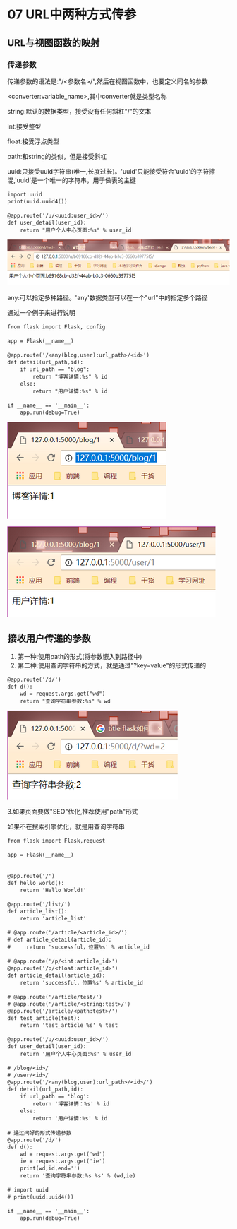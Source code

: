 # 07  URL中两种方式传参

## URL与视图函数的映射

### 传递参数

传递参数的语法是:"/&lt;参数名&gt;/",然后在视图函数中，也要定义同名的参数

&lt;converter:variable\_name&gt;,其中converter就是类型名称

string:默认的数据类型，接受没有任何斜杠"\/"的文本

int:接受整型

float:接受浮点类型

path:和string的类似，但是接受斜杠

uuid:只接受uuid字符串\(唯一,长度过长\)。'uuid'只能接受符合'uuid'的字符擦混,'uuid'是一个唯一的字符串，用于做表的主键

```text
import uuid
print(uuid.uuid4())

@app.route('/u/<uuid:user_id>/')
def user_detail(user_id):
    return "用户个人中心页面:%s" % user_id
```

![](../.gitbook/assets/07uuid.png)

any:可以指定多种路径。'any'数据类型可以在一个"url"中的指定多个路径

通过一个例子来进行说明

```text
from flask import Flask, config

app = Flask(__name__)

@app.route('/<any(blog,user):url_path>/<id>')
def detail(url_path,id):
    if url_path == "blog":
        return "博客详情:%s" % id
    else:
        return "用户详情:%s" % id

if __name__ == '__main__':
    app.run(debug=True)
```

![](../.gitbook/assets/07-bo-ke.png)

![](../.gitbook/assets/07-yong-hu.png)

## 接收用户传递的参数

1. 第一种:使用path的形式\(将参数嵌入到路径中\)
2. 第二种:使用查询字符串的方式，就是通过"?key=value"的形式传递的

```text
@app.route('/d/')
def d():
    wd = request.args.get("wd")
    return "查询字符串参数:%s" % wd
```

![](../.gitbook/assets/07-jie-shou-yong-hu-can-shu.png)

3.如果页面要做"SEO"优化,推荐使用"path"形式

如果不在搜索引擎优化，就是用查询字符串

```text
from flask import Flask,request

app = Flask(__name__)


@app.route('/')
def hello_world():
    return 'Hello World!'

@app.route('/list/')
def article_list():
    return 'article_list'

# @app.route('/article/<article_id>/')
# def article_detail(article_id):
#     return 'successful，位置%s' % article_id

# @app.route('/p/<int:article_id>')
@app.route('/p/<float:article_id>')
def article_detail(article_id):
    return 'successful，位置%s' % article_id

# @app.route('/article/test/')
# @app.route('/article/<string:test>/')
@app.route('/article/<path:test>/')
def test_article(test):
    return 'test_article %s' % test

@app.route('/u/<uuid:user_id>/')
def user_detail(user_id):
    return '用户个人中心页面:%s' % user_id

# /blog/<id>/
# /user/<id>/
@app.route('/<any(blog,user):url_path>/<id>/')
def detail(url_path,id):
    if url_path == 'blog':
        return '博客详情：%s' % id
    else:
        return '用户详情:%s' % id

# 通过问好的形式传递参数
@app.route('/d/')
def d():
    wd = request.args.get('wd')
    ie = request.args.get('ie')
    print(wd,id,end='')
    return '查询字符串参数:%s %s' % (wd,ie)

# import uuid
# print(uuid.uuid4())

if __name__ == '__main__':
    app.run(debug=True)
```



